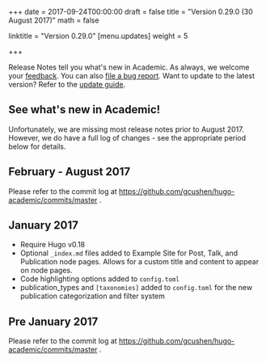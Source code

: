 +++
date = 2017-09-24T00:00:00
draft = false
title = "Version 0.29.0 (30 August 2017)"
math = false

linktitle = "Version 0.29.0"
[menu.updates]
  weight = 5

+++

Release Notes tell you what's new in Academic. As always, we welcome your [feedback](https://github.com/gcushen/hugo-academic/issues). You can also [file a bug report](https://github.com/gcushen/hugo-academic/issues). Want to update to the latest version? Refer to the [update guide](../../docs/update).

## See what's new in Academic!

Unfortunately, we are missing most release notes prior to August 2017. However, we do have a full log of changes - see the appropriate period below for details.

## February - August 2017

Please refer to the commit log at https://github.com/gcushen/hugo-academic/commits/master .

## January 2017

- Require Hugo v0.18
- Optional `_index.md` files added to Example Site for Post, Talk, and Publication node pages. Allows for a custom title and content to appear on node pages.
- Code highlighting options added to `config.toml`
- publication_types and `[taxonomies]` added to `config.toml` for the new publication categorization and filter system

## Pre January 2017

Please refer to the commit log at https://github.com/gcushen/hugo-academic/commits/master .
